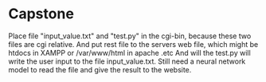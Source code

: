 # Capstone
Place file "input_value.txt" and "test.py" in the cgi-bin, because these two files are cgi relative.
And put rest file to the servers web file, which might be htdocs in XAMPP or /var/www/html in apache .etc
And will the test.py will write the user input to the file input_value.txt. Still need a neural network model to read the file and give the result to the website.
